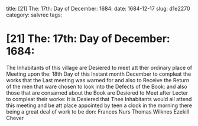 title: [21] The: 17th: Day of December: 1684:
date: 1684-12-17
slug: d1e2270
category: salvrec
tags: 


<div markdown class="doc" id="d1e2270">


# [21] The: 17th: Day of December: 1684:

The Inhabitants of this village are Desiered to meet att ther ordinary place of Meeting upon the: 18th Day of this Instant month December to compleat the works that the Last meeting was warned for and also to Receive the Return of the men that ware chosen to look into the Defects of the Book: and also those that are consarned about the Book are Desiered to Meet after Lecter to compleat their worke: It is Desiered that Thee Inhabitants would all attend this meeting and be att place appointed by teen a clock in the morning there being a great deal of work to be don: Frances Nurs Thomas Wilknes Ezekill Chever
</div>